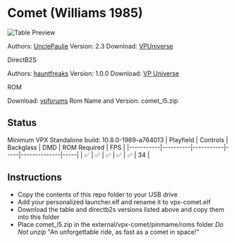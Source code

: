 # Comet (Williams 1985)

![Table Preview](https://vpuniverse.com/screenshots/monthly_2022_01/392386208_CometCabinetScreenCapture.PNG.d8d0f3ac1b86d3da6c04b0fb0837f8f8.PNG)

Authors: [UnclePaulie](https://vpuniverse.com/profile/16685-unclepaulie/)
Version: 2.3
Download: [VPUniverse](https://vpuniverse.com/files/file/8673-comet-williams-1985-w-vr-room/)

DirectB2S

Authors: [hauntfreaks](https://vpuniverse.com/profile/5216-hauntfreaks/)
Version: 1.0.0
Download: [VP Universe](https://vpuniverse.com/files/file/10981-comet-williams-1985-b2s-with-full-dmd/)

ROM

Download: [vpforums](https://www.vpforums.org/index.php?app=downloads&showfile=891)
Rom Name and Version: comet_l5.zip

## Status 

Minimum VPX Standalone build: 10.8.0-1989-a764013
| Playfield | Controls | Backglass | DMD | ROM Required | FPS | 
|-----------|----------|-----------|-----|--------------|-----|
| :white_check_mark: | :white_check_mark: | :white_check_mark: | :white_check_mark: | :white_check_mark: | 34 |

## Instructions

- Copy the contents of this repo folder to your USB drive
- Add your personalized launcher.elf and rename it to vpx-comet.elf
- Download the table and directb2s versions listed above and copy them into this folder
- Place comet_l5.zip in the external/vpx-comet/pinmame/roms folder *Do Not unzip*
"An unforgettable ride, as fast as a comet in space!"

